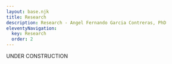```yaml
---
layout: base.njk
title: Research
description: Research - Angel Fernando Garcia Contreras, PhD
eleventyNavigation:
  key: Research
  order: 2
---
```


UNDER CONSTRUCTION